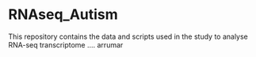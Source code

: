 # RNAseq_Autism

This repository contains the data and scripts used in the study to analyse RNA-seq transcriptome .... arrumar
